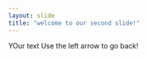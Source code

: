 ```yaml
---
layout: slide
title: "welcome to our second slide!"
---
```

YOur text
Use the left arrow to go back!
